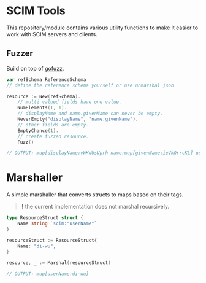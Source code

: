 # SCIM Tools
This repository/module contains various utility functions to make it easier to work with SCIM servers and clients.

## Fuzzer
Build on top of [gofuzz](https://github.com/google/gofuzz/).

```go
var refSchema ReferenceSchema
// define the reference schema yourself or use unmarshal json

resource := New(refSchema).
    // multi valued fields have one value.
    NumElements(1, 1).
    // displayName and name.givenName can never be empty.
    NeverEmpty("displayName", "name.givenName").
    // other fields are empty.
    EmptyChance(1).
    // create fuzzed resource.
    Fuzz()

// OUTPUT: map[displayName:vWKdUsVprh name:map[givenName:ieVkQrrcKL] userName:RFlLpsMnBW]
```

# Marshaller
A simple marshaller that converts structs to maps based on their tags.

> **!** the current implementation does not marshal recursively.

```go
type ResourceStruct struct {
	Name string `scim:"userName"`
}

resourceStruct := ResourceStruct{
    Name: "di-wu",
}

resource, _ := Marshal(resourceStruct)

// OUTPUT: map[userName:di-wu]
```

